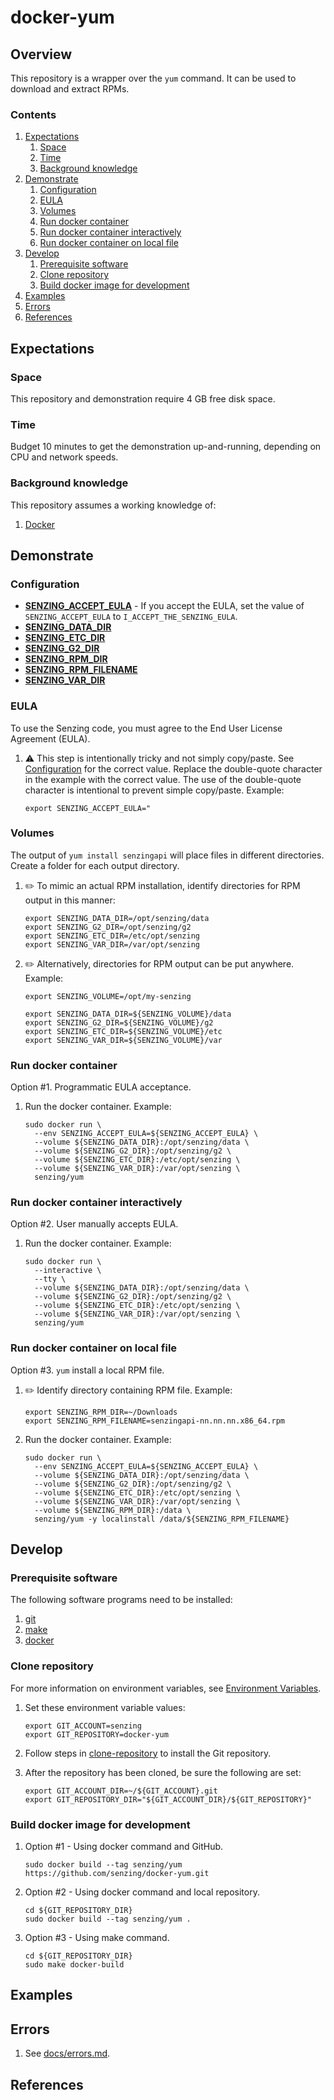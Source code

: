 # docker-yum

## Overview

This repository is a wrapper over the `yum` command.
It can be used to download and extract RPMs.

### Contents

1. [Expectations](#expectations)
    1. [Space](#space)
    1. [Time](#time)
    1. [Background knowledge](#background-knowledge)
1. [Demonstrate](#demonstrate)
    1. [Configuration](#configuration)
    1. [EULA](#eula)
    1. [Volumes](#volumes)
    1. [Run docker container](#run-docker-container)
    1. [Run docker container interactively](#run-docker-container-interactively)
    1. [Run docker container on local file](#run-docker-container-on-local-file)
1. [Develop](#develop)
    1. [Prerequisite software](#prerequisite-software)
    1. [Clone repository](#clone-repository)
    1. [Build docker image for development](#build-docker-image-for-development)
1. [Examples](#examples)
1. [Errors](#errors)
1. [References](#references)

## Expectations

### Space

This repository and demonstration require 4 GB free disk space.

### Time

Budget 10 minutes to get the demonstration up-and-running, depending on CPU and network speeds.

### Background knowledge

This repository assumes a working knowledge of:

1. [Docker](https://github.com/Senzing/knowledge-base/blob/master/WHATIS/docker.md)

## Demonstrate

### Configuration

- **[SENZING_ACCEPT_EULA](https://github.com/Senzing/knowledge-base/blob/master/lists/environment-variables.md#senzing_accept_eula)** -
  If you accept the EULA, set the value of `SENZING_ACCEPT_EULA` to `I_ACCEPT_THE_SENZING_EULA`.
- **[SENZING_DATA_DIR](https://github.com/Senzing/knowledge-base/blob/master/lists/environment-variables.md#senzing_data_dir)**
- **[SENZING_ETC_DIR](https://github.com/Senzing/knowledge-base/blob/master/lists/environment-variables.md#senzing_etc_dir)**
- **[SENZING_G2_DIR](https://github.com/Senzing/knowledge-base/blob/master/lists/environment-variables.md#senzing_g2_dir)**
- **[SENZING_RPM_DIR](https://github.com/Senzing/knowledge-base/blob/master/lists/environment-variables.md#senzing_rpm_dir)**
- **[SENZING_RPM_FILENAME](https://github.com/Senzing/knowledge-base/blob/master/lists/environment-variables.md#senzing_rpm_filename)**
- **[SENZING_VAR_DIR](https://github.com/Senzing/knowledge-base/blob/master/lists/environment-variables.md#senzing_var_dir)**

### EULA

To use the Senzing code, you must agree to the End User License Agreement (EULA).

1. :warning: This step is intentionally tricky and not simply copy/paste.
   See [Configuration](#configuration) for the correct value.
   Replace the double-quote character in the example with the correct value.
   The use of the double-quote character is intentional to prevent simple copy/paste.
   Example:

    ```console
    export SENZING_ACCEPT_EULA="
    ```

### Volumes

The output of `yum install senzingapi` will place files in different directories.
Create a folder for each output directory.

1. :pencil2: To mimic an actual RPM installation, identify directories for RPM output in this manner:

    ```console
    export SENZING_DATA_DIR=/opt/senzing/data
    export SENZING_G2_DIR=/opt/senzing/g2
    export SENZING_ETC_DIR=/etc/opt/senzing
    export SENZING_VAR_DIR=/var/opt/senzing
    ```

1. :pencil2: Alternatively, directories for RPM output can be put anywhere.
   Example:

    ```console
    export SENZING_VOLUME=/opt/my-senzing

    export SENZING_DATA_DIR=${SENZING_VOLUME}/data
    export SENZING_G2_DIR=${SENZING_VOLUME}/g2
    export SENZING_ETC_DIR=${SENZING_VOLUME}/etc
    export SENZING_VAR_DIR=${SENZING_VOLUME}/var
    ```

### Run docker container

Option #1. Programmatic EULA acceptance.

1. Run the docker container.  Example:

    ```console
    sudo docker run \
      --env SENZING_ACCEPT_EULA=${SENZING_ACCEPT_EULA} \
      --volume ${SENZING_DATA_DIR}:/opt/senzing/data \
      --volume ${SENZING_G2_DIR}:/opt/senzing/g2 \
      --volume ${SENZING_ETC_DIR}:/etc/opt/senzing \
      --volume ${SENZING_VAR_DIR}:/var/opt/senzing \
      senzing/yum
    ```

### Run docker container interactively

Option #2. User manually accepts EULA.

1. Run the docker container.  Example:

    ```console
    sudo docker run \
      --interactive \
      --tty \
      --volume ${SENZING_DATA_DIR}:/opt/senzing/data \
      --volume ${SENZING_G2_DIR}:/opt/senzing/g2 \
      --volume ${SENZING_ETC_DIR}:/etc/opt/senzing \
      --volume ${SENZING_VAR_DIR}:/var/opt/senzing \
      senzing/yum
    ```

### Run docker container on local file

Option #3. `yum` install a local RPM file.

1. :pencil2: Identify directory containing RPM file.
   Example:

    ```console
    export SENZING_RPM_DIR=~/Downloads
    export SENZING_RPM_FILENAME=senzingapi-nn.nn.nn.x86_64.rpm
    ```

1. Run the docker container.  Example:

    ```console
    sudo docker run \
      --env SENZING_ACCEPT_EULA=${SENZING_ACCEPT_EULA} \
      --volume ${SENZING_DATA_DIR}:/opt/senzing/data \
      --volume ${SENZING_G2_DIR}:/opt/senzing/g2 \
      --volume ${SENZING_ETC_DIR}:/etc/opt/senzing \
      --volume ${SENZING_VAR_DIR}:/var/opt/senzing \
      --volume ${SENZING_RPM_DIR}:/data \
      senzing/yum -y localinstall /data/${SENZING_RPM_FILENAME}
    ```

## Develop

### Prerequisite software

The following software programs need to be installed:

1. [git](https://github.com/Senzing/knowledge-base/blob/master/HOWTO/install-git.md)
1. [make](https://github.com/Senzing/knowledge-base/blob/master/HOWTO/install-make.md)
1. [docker](https://github.com/Senzing/knowledge-base/blob/master/HOWTO/install-docker.md)

### Clone repository

For more information on environment variables,
see [Environment Variables](https://github.com/Senzing/knowledge-base/blob/master/lists/environment-variables.md).

1. Set these environment variable values:

    ```console
    export GIT_ACCOUNT=senzing
    export GIT_REPOSITORY=docker-yum
    ```

1. Follow steps in [clone-repository](https://github.com/Senzing/knowledge-base/blob/master/HOWTO/clone-repository.md) to install the Git repository.

1. After the repository has been cloned, be sure the following are set:

    ```console
    export GIT_ACCOUNT_DIR=~/${GIT_ACCOUNT}.git
    export GIT_REPOSITORY_DIR="${GIT_ACCOUNT_DIR}/${GIT_REPOSITORY}"
    ```

### Build docker image for development

1. Option #1 - Using docker command and GitHub.

    ```console
    sudo docker build --tag senzing/yum https://github.com/senzing/docker-yum.git
    ```

1. Option #2 - Using docker command and local repository.

    ```console
    cd ${GIT_REPOSITORY_DIR}
    sudo docker build --tag senzing/yum .
    ```

1. Option #3 - Using make command.

    ```console
    cd ${GIT_REPOSITORY_DIR}
    sudo make docker-build
    ```

## Examples

## Errors

1. See [docs/errors.md](docs/errors.md).

## References
